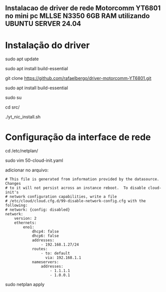 ## Instalacao de driver de rede Motorcomm YT6801 no mini pc MLLSE N3350 6GB RAM utilizando UBUNTU SERVER 24.04

# Instalação do driver

sudo apt update

sudo apt install build-essential

git clone https://github.com/rafaelbergo/driver-motorcomm-YT6801.git

sudo apt install build-essential

sudo su

cd src/

./yt_nic_install.sh

# Configuração da interface de rede

cd /etc/netplan/

sudo vim 50-cloud-init.yaml

adicionar no arquivo:

```
# This file is generated from information provided by the datasource.  Changes
# to it will not persist across an instance reboot.  To disable cloud-init's
# network configuration capabilities, write a file
# /etc/cloud/cloud.cfg.d/99-disable-network-config.cfg with the following:
# network: {config: disabled}
network:
    version: 2
    ethernets:
        eno1:
            dhcp4: false
            dhcp6: false
            addresses:
                - 192.168.1.27/24
            routes:
                - to: default
                  via: 192.168.1.1
            nameservers:
                addresses:
                    - 1.1.1.1
                    - 1.0.0.1
```

sudo netplan apply

